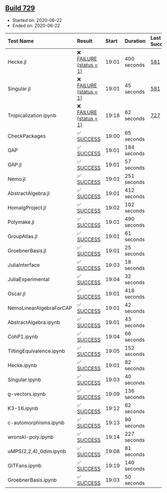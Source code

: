 ## [Build 729](https://oscarci.mathematik.uni-kl.de/job/oscar-julia-1.4/729/)

* Started on: 2020-06-22
* Ended on: 2020-06-22

| Test Name    | Result | Start | Duration | Last Success | First Failure |
|:-------------|:-------|:------|:---------|:-------------|:--------------|
| Hecke.jl | ❌ [FAILURE (status = 1)](https://oscarci.mathematik.uni-kl.de/job/oscar-julia-1.4/729/artifact/logs/build-729/Hecke.jl.log) | 19:01 | 400 seconds | [581](https://oscarci.mathematik.uni-kl.de/job/oscar-julia-1.4/581/) | [582](https://oscarci.mathematik.uni-kl.de/job/oscar-julia-1.4/582/) |
| Singular.jl | ❌ [FAILURE (status = 1)](https://oscarci.mathematik.uni-kl.de/job/oscar-julia-1.4/729/artifact/logs/build-729/Singular.jl.log) | 19:01 | 45 seconds | [581](https://oscarci.mathematik.uni-kl.de/job/oscar-julia-1.4/581/) | [582](https://oscarci.mathematik.uni-kl.de/job/oscar-julia-1.4/582/) |
| Tropicalization.ipynb | ❌ [FAILURE (status = 1)](https://oscarci.mathematik.uni-kl.de/job/oscar-julia-1.4/729/artifact/logs/build-729/Tropicalization.ipynb.log) | 19:18 | 62 seconds | [727](https://oscarci.mathematik.uni-kl.de/job/oscar-julia-1.4/727/) | [728](https://oscarci.mathematik.uni-kl.de/job/oscar-julia-1.4/728/) |
| CheckPackages | ✅ [SUCCESS](https://oscarci.mathematik.uni-kl.de/job/oscar-julia-1.4/729/artifact/logs/build-729/CheckPackages.log) | 19:00 | 65 seconds |  |  |
| GAP | ✅ [SUCCESS](https://oscarci.mathematik.uni-kl.de/job/oscar-julia-1.4/729/artifact/logs/build-729/GAP.log) | 19:01 | 184 seconds |  |  |
| GAP.jl | ✅ [SUCCESS](https://oscarci.mathematik.uni-kl.de/job/oscar-julia-1.4/729/artifact/logs/build-729/GAP.jl.log) | 19:01 | 57 seconds |  |  |
| Nemo.jl | ✅ [SUCCESS](https://oscarci.mathematik.uni-kl.de/job/oscar-julia-1.4/729/artifact/logs/build-729/Nemo.jl.log) | 19:01 | 251 seconds |  |  |
| AbstractAlgebra.jl | ✅ [SUCCESS](https://oscarci.mathematik.uni-kl.de/job/oscar-julia-1.4/729/artifact/logs/build-729/AbstractAlgebra.jl.log) | 19:01 | 412 seconds |  |  |
| HomalgProject.jl | ✅ [SUCCESS](https://oscarci.mathematik.uni-kl.de/job/oscar-julia-1.4/729/artifact/logs/build-729/HomalgProject.jl.log) | 19:02 | 102 seconds |  |  |
| Polymake.jl | ✅ [SUCCESS](https://oscarci.mathematik.uni-kl.de/job/oscar-julia-1.4/729/artifact/logs/build-729/Polymake.jl.log) | 19:01 | 490 seconds |  |  |
| GroupAtlas.jl | ✅ [SUCCESS](https://oscarci.mathematik.uni-kl.de/job/oscar-julia-1.4/729/artifact/logs/build-729/GroupAtlas.jl.log) | 19:01 | 61 seconds |  |  |
| GroebnerBasis.jl | ✅ [SUCCESS](https://oscarci.mathematik.uni-kl.de/job/oscar-julia-1.4/729/artifact/logs/build-729/GroebnerBasis.jl.log) | 19:01 | 25 seconds |  |  |
| JuliaInterface | ✅ [SUCCESS](https://oscarci.mathematik.uni-kl.de/job/oscar-julia-1.4/729/artifact/logs/build-729/JuliaInterface.log) | 19:03 | 18 seconds |  |  |
| JuliaExperimental | ✅ [SUCCESS](https://oscarci.mathematik.uni-kl.de/job/oscar-julia-1.4/729/artifact/logs/build-729/JuliaExperimental.log) | 19:04 | 32 seconds |  |  |
| Oscar.jl | ✅ [SUCCESS](https://oscarci.mathematik.uni-kl.de/job/oscar-julia-1.4/729/artifact/logs/build-729/Oscar.jl.log) | 19:01 | 418 seconds |  |  |
| NemoLinearAlgebraForCAP | ✅ [SUCCESS](https://oscarci.mathematik.uni-kl.de/job/oscar-julia-1.4/729/artifact/logs/build-729/NemoLinearAlgebraForCAP.log) | 19:01 | 42 seconds |  |  |
| AbstractAlgebra.ipynb | ✅ [SUCCESS](https://oscarci.mathematik.uni-kl.de/job/oscar-julia-1.4/729/artifact/logs/build-729/AbstractAlgebra.ipynb.log) | 19:01 | 43 seconds |  |  |
| CohP1.ipynb | ✅ [SUCCESS](https://oscarci.mathematik.uni-kl.de/job/oscar-julia-1.4/729/artifact/logs/build-729/CohP1.ipynb.log) | 19:04 | 66 seconds |  |  |
| TiltingEquivalence.ipynb | ✅ [SUCCESS](https://oscarci.mathematik.uni-kl.de/job/oscar-julia-1.4/729/artifact/logs/build-729/TiltingEquivalence.ipynb.log) | 19:05 | 152 seconds |  |  |
| Hecke.ipynb | ✅ [SUCCESS](https://oscarci.mathematik.uni-kl.de/job/oscar-julia-1.4/729/artifact/logs/build-729/Hecke.ipynb.log) | 19:01 | 82 seconds |  |  |
| Singular.ipynb | ✅ [SUCCESS](https://oscarci.mathematik.uni-kl.de/job/oscar-julia-1.4/729/artifact/logs/build-729/Singular.ipynb.log) | 19:03 | 40 seconds |  |  |
| g-vectors.ipynb | ✅ [SUCCESS](https://oscarci.mathematik.uni-kl.de/job/oscar-julia-1.4/729/artifact/logs/build-729/g-vectors.ipynb.log) | 19:09 | 136 seconds |  |  |
| K3-16.ipynb | ✅ [SUCCESS](https://oscarci.mathematik.uni-kl.de/job/oscar-julia-1.4/729/artifact/logs/build-729/K3-16.ipynb.log) | 19:12 | 62 seconds |  |  |
| c-automorphisms.ipynb | ✅ [SUCCESS](https://oscarci.mathematik.uni-kl.de/job/oscar-julia-1.4/729/artifact/logs/build-729/c-automorphisms.ipynb.log) | 19:13 | 90 seconds |  |  |
| wronski-poly.ipynb | ✅ [SUCCESS](https://oscarci.mathematik.uni-kl.de/job/oscar-julia-1.4/729/artifact/logs/build-729/wronski-poly.ipynb.log) | 19:14 | 227 seconds |  |  |
| uMPS(2,2,4)_0dim.ipynb | ✅ [SUCCESS](https://oscarci.mathematik.uni-kl.de/job/oscar-julia-1.4/729/artifact/logs/build-729/uMPS-2-2-4-_0dim.ipynb.log) | 19:08 | 81 seconds |  |  |
| GITFans.ipynb | ✅ [SUCCESS](https://oscarci.mathematik.uni-kl.de/job/oscar-julia-1.4/729/artifact/logs/build-729/GITFans.ipynb.log) | 19:19 | 140 seconds |  |  |
| GroebnerBasis.ipynb | ✅ [SUCCESS](https://oscarci.mathematik.uni-kl.de/job/oscar-julia-1.4/729/artifact/logs/build-729/GroebnerBasis.ipynb.log) | 19:03 | 50 seconds |  |  |
